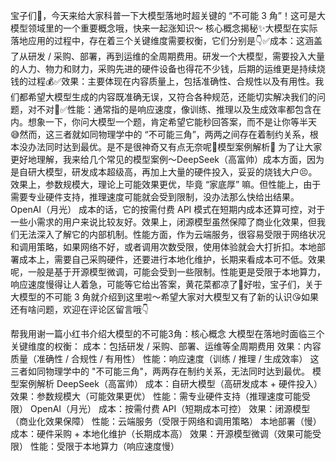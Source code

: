 宝子们👋，今天来给大家科普一下大模型落地时超关键的 “不可能 3 角”！这可是大模型领域里的一个重要概念哦，快来一起涨知识～​
核心概念揭秘✨​
大模型在实际落地应用的过程中，存在着三个关键维度需要权衡，它们分别是👇​
✅成本：这涵盖了从研发 / 采购、部署，再到运维的全周期费用。研发一个大模型，需要投入大量的人力、物力和财力，采购先进的硬件设备也得花不少钱，后期的运维更是持续烧钱的过程💰​
✅效果：主要体现在内容质量上，包括准确性、合规性以及有用性。我们都希望大模型生成的内容既准确无误，又符合各种规范，还能切实解决我们的问题，对不对🧐​
✅性能：通常指的是响应速度，像训练、推理以及生成效率都包含在内。想象一下，你问大​
模型一个题，肯定希望它能秒回答案，而不是让你等半天😅​
然而，这三者就如同物理学中的 “不可能三角”，两两之间存在着制约关系，根本没办法同时达到最优。是不是很神奇又有点无奈呢🤔​
模型案例解析🎯​
为了让大家更好地理解，我来给几个常见的模型案例～​
DeepSeek（高富帅）​
成本方面，因为是自研大模型，研发成本超级高，再加上大量的硬件投入，妥妥的烧钱大户😣。效果上，参数规模大，理论上可能效果更优，毕竟 “家底厚” 嘛。但性能上，由于需要专业硬件支持，推理速度可能就会受到限制，没办法那么快给出结果。​
OpenAI（月光）​
成本的话，它的按需付费 API 模式在短期内成本还算可控，对于一些小需求的用户来说比较友好。效果上，闭源模型虽然保障了商业化效果，但我们无法深入了解它的内部机制。性能方面，作为云端服务，很容易受限于网络状况和调用策略，如果网络不好，或者调用次数受限，使用体验就会大打折扣。​
本地部署​
成本上，需要自己采购硬件，还要进行本地化维护，长期来看成本可不低。效果呢，一般是基于开源模型微调，可能会受到一些限制。性能更是受限于本地算力，响应速度慢得让人着急，可能等它给出答案，黄花菜都凉了🥀​
好啦，宝子们，关于大模型的不可能 3 角就介绍到这里啦～希望大家对大模型又有了新的认识😘如果还有啥问题，欢迎在评论区留言哦👇

帮我用谢一篇小红书介绍大模型的不可能3角：核心概念
大模型在落地时面临三个关键维度的权衡：
成本：包括研发 / 采购、部署、运维等全周期费用
效果：内容质量（准确性 / 合规性 / 有用性）
性能：响应速度（训练 / 推理 / 生成效率）
这三者如同物理学中的 "不可能三角"，两两存在制约关系，无法同时达到最优。
模型案例解析
DeepSeek（高富帅）
成本：自研大模型（高研发成本 + 硬件投入）
效果：参数规模大（可能效果更优）
性能：需专业硬件支持（推理速度可能受限）
OpenAI（月光）
成本：按需付费 API（短期成本可控）
效果：闭源模型（商业化效果保障）
性能：云端服务（受限于网络和调用策略）
本地部署（慢）
成本：硬件采购 + 本地化维护（长期成本高）
效果：开源模型微调（效果可能受限）
性能：受限于本地算力（响应速度慢）